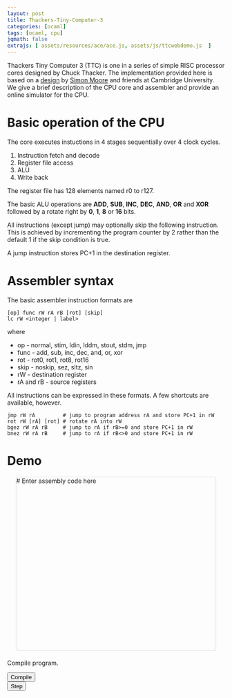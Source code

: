 ```yaml
---
layout: post
title: Thackers-Tiny-Computer-3
categories: [ocaml]
tags: [ocaml, cpu]
jqmath: false
extrajs: [ assets/resources/ace/ace.js, assets/js/ttcwebdemo.js  ]
---
```


Thackers Tiny Computer 3 (TTC) is one in a series of simple RISC processor cores designed
by Chuck Thacker.  The implementation provided here is based on a
[design](http://www.cl.cam.ac.uk/teaching/1314/ECAD+Arch/labs/background/ttc.html) 
by [Simon Moore](http://www.cl.cam.ac.uk/~swm11/) and friends
at Cambridge University.  We give a brief description of the CPU core and assembler
and provide an online simulator for the CPU.

# Basic operation of the CPU

The core executes instuctions in 4 stages sequentially over 4 clock cycles.

1. Instruction fetch and decode
2. Register file access
3. ALU
4. Write back

The register file has 128 elements named r0 to r127.

The basic ALU operations are **ADD**, **SUB**, **INC**, **DEC**, **AND**, **OR** and **XOR** 
followed by a rotate right by **0**, **1**, **8** or **16** bits.

All instructions (except jump) may optionally skip the following instruction.  This is achieved
by incrementing the program counter by 2 rather than the default 1 if the skip condition is true.

A jump instruction stores PC+1 in the destination register.

# Assembler syntax

The basic assembler instruction formats are

~~~
[op] func rW rA rB [rot] [skip]
lc rW <integer | label>
~~~

where

* op - normal, stim, ldin, lddm, stout, stdm, jmp
* func - add, sub, inc, dec, and, or, xor
* rot - rot0, rot1, rot8, rot16
* skip - noskip, sez, sltz, sin
* rW - destination register
* rA and rB - source registers

All instructions can be expressed in these formats.  A few shortcuts are available, however.

~~~
jmp rW rA         # jump to program address rA and store PC+1 in rW
rot rW [rA] [rot] # rotate rA into rW
bgez rW rA rB     # jump to rA if rB>=0 and store PC+1 in rW
bnez rW rA rB     # jump to rA if rB<>0 and store PC+1 in rW
~~~

# Demo

<div id="editor" style="height: 400px; border: 1px solid #DDD; border-radius: 4px; border-bottom-right-radius: 0px; margin: 20px 20px 20px 20px;"># Enter assembly code here
</div>

Compile program.

<input type="button" id="jsoo_asm_compile" value="Compile"/>

<div id="jsoo_asm_result" class="table table-condensed"></div>

<input type="button" id="jsoo_step" value="Step"/>

<div id="jsoo_simulator" class="table table-condensed"></div>



